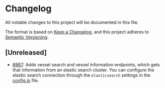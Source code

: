 # Changelog

All notable changes to this project will be documented in this file.

The format is based on [Keep a
Changelog](https://keepachangelog.com/en/1.0.0/), and this project adheres to
[Semantic Versioning](https://semver.org/spec/v2.0.0.html).

## [Unreleased]

* [#887](https://github.com/GlobalFishingWatch/GFW-Tasks/issues/887): Adds
  vessel search and vessel information endpoints, which gets that information
  from an elastic search cluster. You can configure the elastic search
  connection through the `elasticsearch` settings in the
  [config.js](src/config.js) file.

